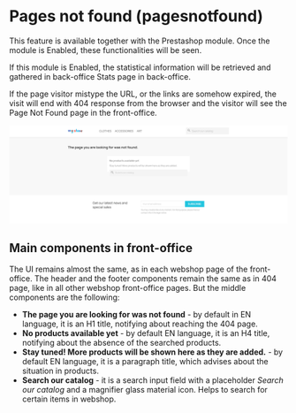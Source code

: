 # Pages not found (pagesnotfound)

This feature is available together with the Prestashop module. Once the module is Enabled, these functionalities will be seen.

If this module is Enabled, the statistical information will be retrieved and gathered in back-office Stats page in back-office.

If the page visitor mistype the URL, or the links are somehow expired, the visit will end with 404 response from the browser and the visitor will see the Page Not Found page in the front-office.

![404 Page Not Found interface](<../../../../../.gitbook/assets/image (76).png>)

## Main components in front-office

The UI remains almost the same, as in each webshop page of the front-office. The header and the footer components remain the same as in 404 page, like in all other webshop front-office pages. But the middle components are the following:

* **The page you are looking for was not found** - by default in EN language, it is an H1 title, notifying about reaching the 404 page.
* **No products available yet** - by default EN language, it is an H4 title, notifying about the absence of the searched products.
* **Stay tuned! More products will be shown here as they are added.** - by default EN language, it is a paragraph title, which advises about the situation in products.
* **Search our catalog** - it is a search input field with a placeholder _Search our catalog_ and a magnifier glass material icon. Helps to search for certain items in webshop.
